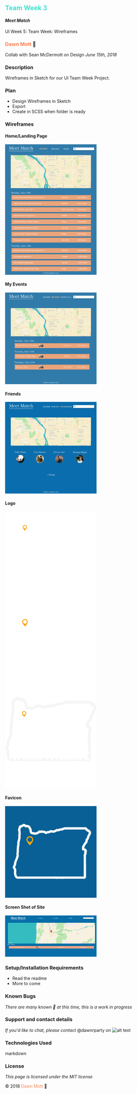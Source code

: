 <!-- Twitter icon from https://github.com/carlsednaoui/gitsocial -->
[1.1]: http://i.imgur.com/tXSoThF.png (twitter icon with padding)
## <span style="color: turquoise">Team Week 3</span>

#### _Meet Match_
UI Week 5: Team Week: Wireframes

### <span style="color: coral">Dawn Mott</span> :sunrise_over_mountains:
Collab with Sean McDermott on Design _June 15th, 2018_

### Description
Wireframes in Sketch for our UI Team Week Project.

### Plan
- Design Wireframes in Sketch
- Export
- Create in SCSS when folder is ready

### Wireframes
#### Home/Landing Page
<img src="img/Home.png" alt="meet match home" width="300">

#### My Events
<img src="img/myevents.png" alt="meet match my events" width="300">

#### Friends
<img src="img/friends.png" alt="meet match friends" width="300">

#### Logo
<img src="img/mm-logo.png" alt="meet match logo" width="300">
<img src="img/mm-logo-orange.png" alt="meet match logo" width="300">
<img src="img/mm-logo-c.png" alt="meet match logo" width="300">

#### Favicon
<img src="img/mm-o-favicon.jpg" alt="meet match friends" width="300">

#### Screen Shot of Site
<img src="img/mm-ss.png" alt="meet match friends" width="300">

### Setup/Installation Requirements
* Read the readme
* More to come


### Known Bugs

_There are many known :bug: at this time, this is a work in progress_

### Support and contact details

_If you'd like to chat, please contact_ @dawnrparty _on_ ![alt text][1.1]

### Technologies Used
markdown


<!-- <div style="text-align:center"><img src="https://i.gifer.com/HysY.gif" alt="spock with visor" width="300"></div> -->

### License

*This page is licensed under the MIT license*

&copy; 2018 <span style="color: coral">Dawn Mott</span> :sunrise_over_mountains:
